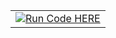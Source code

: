 
<table align="left">
  <td>
    <a target="_blank" href="https://colab.research.google.com/github/lopezbec/GPT_code_similarity/blob/main/CodeSimilarityEx.ipynb"><img src="https://www.tensorflow.org/images/colab_logo_32px.png" />Run Code HERE</a>
  </td>
</table>
<br><br></br>
